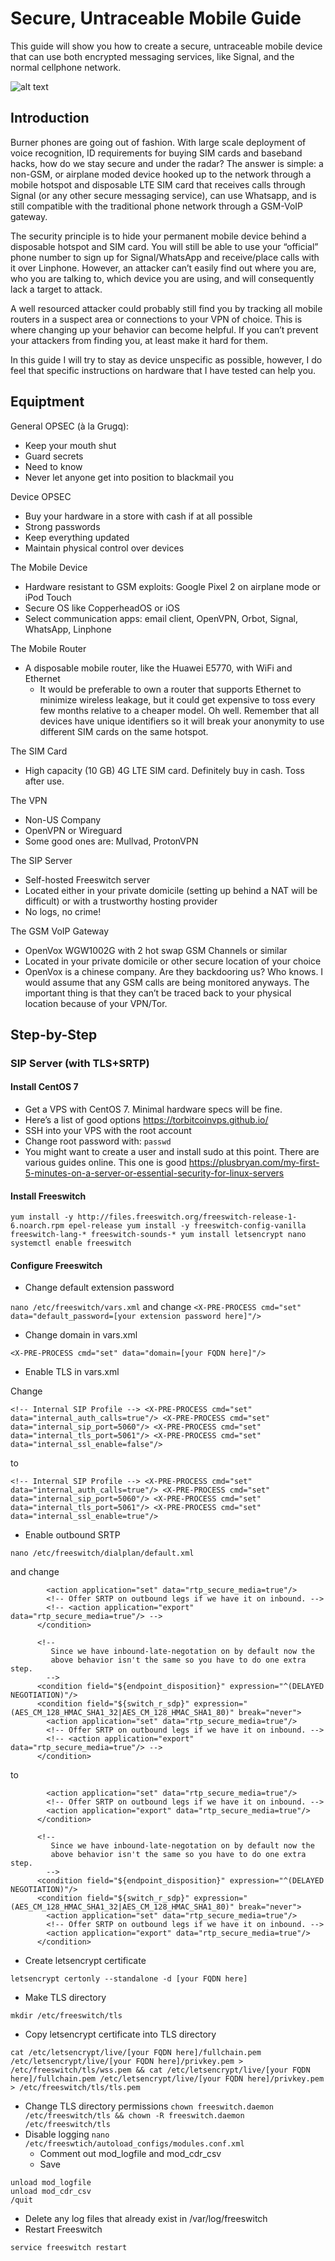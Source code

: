 # Secure, Untraceable Mobile Guide

This guide will show you how to create a secure, untraceable mobile device that can use both encrypted messaging services, like Signal, and the normal cellphone network.

![alt text](https://github.com/y22k/secure-untraceable-mobile-guide/raw/master/diagram.jpg)

## Introduction

Burner phones are going out of fashion. With large scale deployment of voice recognition, ID requirements for buying SIM cards and baseband hacks, how do we stay secure and under the radar? The answer is simple: a non-GSM, or airplane moded device hooked up to the network through a mobile hotspot and disposable LTE SIM card that receives calls through Signal (or any other secure messaging service), can use Whatsapp, and is still compatible with the traditional phone network through a GSM-VoIP gateway.

The security principle is to hide your permanent mobile device behind a disposable hotspot and SIM card. You will still be able to use your “official” phone number to sign up for Signal/WhatsApp and receive/place calls with it over Linphone. However, an attacker can’t easily find out where you are, who you are talking to, which device you are using, and will consequently lack a target to attack.

A well resourced attacker could probably still find you by tracking all mobile routers in a suspect area or connections to your VPN of choice. This is where changing up your behavior can become helpful. If you can’t prevent your attackers from finding you, at least make it hard for them.

In this guide I will try to stay as device unspecific as possible, however, I do feel that specific instructions on hardware that I have tested can help you.

## Equiptment

General OPSEC (à la Grugq):
* Keep your mouth shut
* Guard secrets
* Need to know
* Never let anyone get into position to blackmail you

Device OPSEC
* Buy your hardware in a store with cash if at all possible
* Strong passwords
* Keep everything updated
* Maintain physical control over devices

The Mobile Device
* Hardware resistant to GSM exploits: Google Pixel 2 on airplane mode or iPod Touch
* Secure OS like CopperheadOS or iOS
* Select communication apps: email client, OpenVPN, Orbot, Signal, WhatsApp, Linphone

The Mobile Router
* A disposable mobile router, like the Huawei E5770, with WiFi and Ethernet
  * It would be preferable to own a router that supports Ethernet to minimize wireless leakage, but it could get expensive to toss every few months relative to a cheaper model. Oh well. Remember that all devices have unique identifiers so it will break your anonymity to use different SIM cards on the same hotspot.
  
The SIM Card
* High capacity (10 GB) 4G LTE SIM card. Definitely buy in cash. Toss after use.

The VPN
* Non-US Company
* OpenVPN or Wireguard
* Some good ones are: Mullvad, ProtonVPN

The SIP Server
* Self-hosted Freeswitch server 
* Located either in your private domicile (setting up behind a NAT will be difficult) or with a trustworthy hosting provider
* No logs, no crime!

The GSM VoIP Gateway
* OpenVox WGW1002G with 2 hot swap GSM Channels or similar
* Located in your private domicile or other secure location of your choice
* OpenVox is a chinese company. Are they backdooring us? Who knows. I would assume that any GSM calls are being monitored anyways. The important thing is that they can’t be traced back to your physical location because of your VPN/Tor.

## Step-by-Step

### SIP Server (with TLS+SRTP)
#### Install CentOS 7
* Get a VPS with CentOS 7. Minimal hardware specs will be fine.
 * Here’s a list of good options https://torbitcoinvps.github.io/
* SSH into your VPS with the root account
* Change root password with: `passwd`
* You might want to create a user and install sudo at this point. There are various guides online. This one is good https://plusbryan.com/my-first-5-minutes-on-a-server-or-essential-security-for-linux-servers
#### Install Freeswitch
`yum install -y http://files.freeswitch.org/freeswitch-release-1-6.noarch.rpm epel-release
yum install -y freeswitch-config-vanilla freeswitch-lang-* freeswitch-sounds-*
yum install letsencrypt nano
systemctl enable freeswitch`
#### Configure Freeswitch
* Change default extension password

`nano /etc/freeswitch/vars.xml` and change `<X-PRE-PROCESS cmd="set" data="default_password=[your extension password here]"/>`
* Change domain in vars.xml

`<X-PRE-PROCESS cmd="set" data="domain=[your FQDN here]"/>`
* Enable TLS in vars.xml

Change

`<!-- Internal SIP Profile -->
 <X-PRE-PROCESS cmd="set" data="internal_auth_calls=true"/>
 <X-PRE-PROCESS cmd="set" data="internal_sip_port=5060"/>
 <X-PRE-PROCESS cmd="set" data="internal_tls_port=5061"/>
 <X-PRE-PROCESS cmd="set" data="internal_ssl_enable=false"/>`

to

`<!-- Internal SIP Profile -->
 <X-PRE-PROCESS cmd="set" data="internal_auth_calls=true"/>
 <X-PRE-PROCESS cmd="set" data="internal_sip_port=5060"/>
 <X-PRE-PROCESS cmd="set" data="internal_tls_port=5061"/>
 <X-PRE-PROCESS cmd="set" data="internal_ssl_enable=true"/>`
* Enable outbound SRTP

`nano /etc/freeswitch/dialplan/default.xml`

and change

```<condition field="${rtp_has_crypto}" expression="^($${rtp_sdes_suites})$" break="never">
        <action application="set" data="rtp_secure_media=true"/>
        <!-- Offer SRTP on outbound legs if we have it on inbound. -->
        <!-- <action application="export" data="rtp_secure_media=true"/> -->
      </condition>

      <!--
         Since we have inbound-late-negotation on by default now the
         above behavior isn't the same so you have to do one extra step.
        -->
      <condition field="${endpoint_disposition}" expression="^(DELAYED NEGOTIATION)"/>
      <condition field="${switch_r_sdp}" expression="(AES_CM_128_HMAC_SHA1_32|AES_CM_128_HMAC_SHA1_80)" break="never">
        <action application="set" data="rtp_secure_media=true"/>
        <!-- Offer SRTP on outbound legs if we have it on inbound. -->
        <!-- <action application="export" data="rtp_secure_media=true"/> -->
      </condition>
```
to

```<condition field="${rtp_has_crypto}" expression="^($${rtp_sdes_suites})$" break="never">
        <action application="set" data="rtp_secure_media=true"/>
        <!-- Offer SRTP on outbound legs if we have it on inbound. -->
        <action application="export" data="rtp_secure_media=true"/>
      </condition>

      <!--
         Since we have inbound-late-negotation on by default now the
         above behavior isn't the same so you have to do one extra step.
        -->
      <condition field="${endpoint_disposition}" expression="^(DELAYED NEGOTIATION)"/>
      <condition field="${switch_r_sdp}" expression="(AES_CM_128_HMAC_SHA1_32|AES_CM_128_HMAC_SHA1_80)" break="never">
        <action application="set" data="rtp_secure_media=true"/>
        <!-- Offer SRTP on outbound legs if we have it on inbound. -->
        <action application="export" data="rtp_secure_media=true"/>
      </condition>
```
* Create letsencrypt certificate

`letsencrypt certonly --standalone -d [your FQDN here]`
* Make TLS directory

`mkdir /etc/freeswitch/tls`
* Copy letsencrypt certificate into TLS directory

`cat /etc/letsencrypt/live/[your FQDN here]/fullchain.pem /etc/letsencrypt/live/[your FQDN here]/privkey.pem > /etc/freeswitch/tls/wss.pem && cat /etc/letsencrypt/live/[your FQDN here]/fullchain.pem /etc/letsencrypt/live/[your FQDN here]/privkey.pem > /etc/freeswitch/tls/tls.pem`
* Change TLS directory permissions
`chown freeswitch.daemon /etc/freeswitch/tls && chown -R freeswitch.daemon /etc/freeswitch/tls`
* Disable logging
`nano /etc/freeswtich/autoload_configs/modules.conf.xml`
  * Comment out mod_logfile and mod_cdr_csv
  * Save

```fs_cli
unload mod_logfile
unload mod_cdr_csv
/quit
```
  * Delete any log files that already exist in /var/log/freeswitch
* Restart Freeswitch

`service freeswitch restart`

